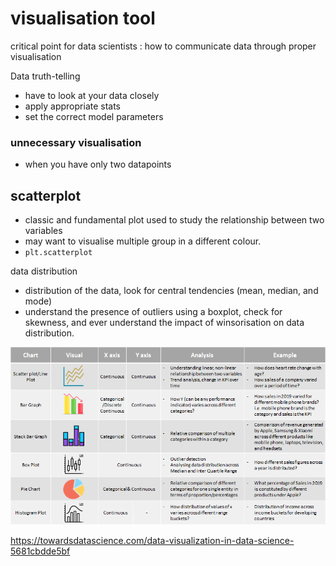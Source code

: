 # visualisation tool

critical point for data scientists : how to communicate data through proper visualisation 

Data truth-telling



* have to look at your data closely 
* apply appropriate stats
* set the correct model parameters 



###  unnecessary visualisation 

* when you have only two datapoints 



## scatterplot 

* classic and fundamental plot used to study the relationship between two variables 
* may want to visualise multiple group in a different colour. 
* `plt.scatterplot` 

data distribution

* distribution of the data, look for central tendencies (mean, median, and mode)
* understand the presence of outliers using a boxplot, check for skewness, and ever understand the impact of winsorisation on data distribution. 

![img](Data-visualisation-concepts.assets/1*kPLCZmJkHbdEmlaiWiUWkw.png)

https://towardsdatascience.com/data-visualization-in-data-science-5681cbdde5bf

